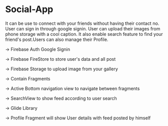 # Social-App

It can be use to connect with your friends without having their contact no. User can sign in through google signin.
User can upload their images from phone storage with a cool caption. It also enable search feature to find your friend's post.Users can also manage their Profile.

-> Firebase Auth Google Signin

-> Firebase FireStore to store user's data and all post

-> Firebase Storage to upload image from your gallery 

-> Contain Fragments

-> Active Bottom navigation view to navigate between fragments

-> SearchView to show feed according to user search

-> Glide Library

-> Profile Fragment will show User details with feed posted by himself 
